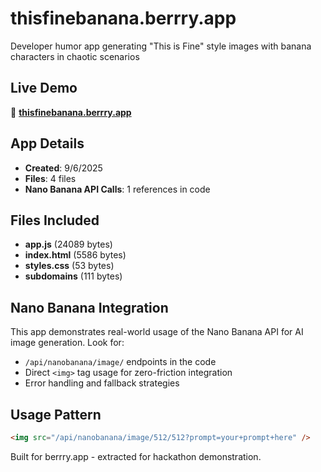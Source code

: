 # thisfinebanana.berrry.app

Developer humor app generating "This is Fine" style images with banana characters in chaotic scenarios

## Live Demo
🔗 **[thisfinebanana.berrry.app](https://thisfinebanana.berrry.app)**

## App Details
- **Created**: 9/6/2025
- **Files**: 4 files
- **Nano Banana API Calls**: 1 references in code

## Files Included
- **app.js** (24089 bytes)
- **index.html** (5586 bytes)
- **styles.css** (53 bytes)
- **subdomains** (111 bytes)

## Nano Banana Integration
This app demonstrates real-world usage of the Nano Banana API for AI image generation. Look for:
- `/api/nanobanana/image/` endpoints in the code
- Direct `<img>` tag usage for zero-friction integration
- Error handling and fallback strategies

## Usage Pattern
```html
<img src="/api/nanobanana/image/512/512?prompt=your+prompt+here" />
```

Built for berrry.app - extracted for hackathon demonstration.
